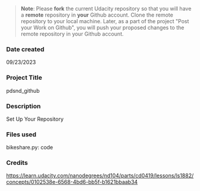 >**Note**: Please **fork** the current Udacity repository so that you will have a **remote** repository in **your** Github account. Clone the remote repository to your local machine. Later, as a part of the project "Post your Work on Github", you will push your proposed changes to the remote repository in your Github account.

### Date created
09/23/2023

### Project Title
pdsnd_github

### Description
Set Up Your Repository

### Files used
bikeshare.py: code

### Credits
https://learn.udacity.com/nanodegrees/nd104/parts/cd0419/lessons/ls1882/concepts/0102538e-6568-4bd6-bb5f-b1621bbaab34

